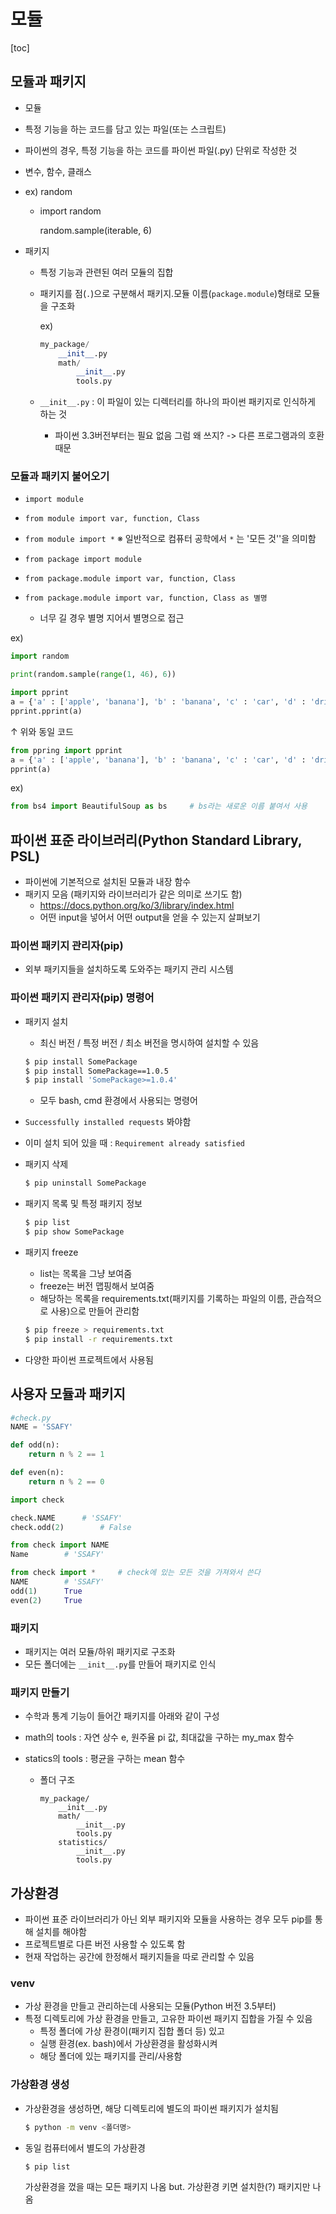 # 모듈

[toc]

## 모듈과 패키지

-  모듈
  
  - 특정 기능을 하는 코드를 담고 있는 파일(또는 스크립트)
  
  - 파이썬의 경우, 특정 기능을 하는 코드를 파이썬 파일(.py) 단위로 작성한 것
  
  - 변수, 함수, 클래스
  
  - ex) random
  
    - import random
  
      random.sample(iterable, 6)
  
- 패키지
  - 특정 기능과 관련된 여러 모듈의 집합

  - 패키지를 점(`.`)으로 구분해서 패키지.모듈 이름(`package.module`)형태로 모듈을 구조화

    ex)

    ```python
    my_package/
        __init__.py
        math/
            __init__.py
            tools.py
    ```

  - `__init__.py` : 이 파일이 있는 디렉터리를 하나의 파이썬 패키지로 인식하게 하는 것

    - 파이썬 3.3버전부터는 필요 없음
      그럼 왜 쓰지? -> 다른 프로그램과의 호환 때문



### 모듈과 패키지 불어오기

- `import module`
- `from module import var, function, Class`
- `from module import *`
  ※ 일반적으로 컴퓨터 공학에서  `*` 는 '모든 것''을 의미함



- `from package import module`
- `from package.module import var, function, Class`
- `from package.module import var, function, Class as 별명`
  - 너무 길 경우 별명 지어서 별명으로 접근


ex)

```python
import random

print(random.sample(range(1, 46), 6))
```

```python
import pprint
a = {'a' : ['apple', 'banana'], 'b' : 'banana', 'c' : 'car', 'd' : 'drive', 'e' : ['error', 'eat']}
pprint.pprint(a)
```

↑ 위와 동일 코드

```python
from ppring import pprint
a = {'a' : ['apple', 'banana'], 'b' : 'banana', 'c' : 'car', 'd' : 'drive', 'e' : ['error', 'eat']}
pprint(a)
```

ex)

```python
from bs4 import BeautifulSoup as bs		# bs라는 새로운 이름 붙여서 사용
```





## 파이썬 표준 라이브러리(Python Standard Library, PSL)

- 파이썬에 기본적으로 설치된 모듈과 내장 함수
- 패키지 모음 (패키지와 라이브러리가 같은 의미로 쓰기도 함)
  - https://docs.python.org/ko/3/library/index.html
  - 어떤 input을 넣어서 어떤 output을 얻을 수 있는지 살펴보기



### 파이썬 패키지 관리자(pip)

- 외부 패키지들을 설치하도록 도와주는 패키지 관리 시스템



### 파이썬 패키지 관리자(pip) 명령어

- 패키지 설치

  - 최신 버전 / 특정 버전 / 최소 버전을 명시하여 설치할 수 있음

  ```bash
  $ pip install SomePackage
  $ pip install SomePackage==1.0.5
  $ pip install 'SomePackage>=1.0.4'
  ```

  - 모두 bash, cmd 환경에서 사용되는 명령어

- `Successfully installed requests` 봐야함

- 이미 설치 되어 있을 때 :  `Requirement already satisfied`

- 패키지 삭제

  ```bash
  $ pip uninstall SomePackage
  ```

- 패키지 목록 및 특정 패키지 정보

  ```bash
  $ pip list
  $ pip show SomePackage
  ```

- 패키지 freeze

  - list는 목록을 그냥 보여줌
  - freeze는 버전 맵핑해서 보여줌
  - 해당하는 목록을 requirements.txt(패키지를 기록하는 파일의 이름, 관습적으로 사용)으로 만들어 관리함

  ```bash
  $ pip freeze > requirements.txt
  $ pip install -r requirements.txt
  ```

- 다양한 파이썬 프로젝트에서 사용됨



## 사용자 모듈과 패키지

```python
#check.py
NAME = 'SSAFY'

def odd(n):
    return n % 2 == 1

def even(n):
    return n % 2 == 0
```

```python
import check

check.NAME		# 'SSAFY'
check.odd(2)		# False
```

```python
from check import NAME
Name		# 'SSAFY'
```

```python
from check import *		# check에 있는 모든 것을 가져와서 쓴다
NAME		# 'SSAFY'
odd(1)		True
even(2)		True
```



### 패키지

- 패키지는 여러 모듈/하위 패키지로 구조화
- 모든 폴더에는 `__init__.py`를 만들어 패키지로 인식



### 패키지 만들기

- 수학과 통계 기능이 들어간 패키지를 아래와 같이 구성

- math의 tools : 자연 상수 e, 원주율 pi 값, 최대값을 구하는 my_max 함수

- statics의 tools : 평균을 구하는 mean 함수

  - 폴더 구조

    ```
    my_package/
    	__init__.py
    	math/
    		__init__.py
    		tools.py
    	statistics/
    		__init__.py
    		tools.py
    ```

    



## 가상환경

- 파이썬 표준 라이브러리가 아닌 외부 패키지와 모듈을 사용하는 경우 모두 pip를 통해 설치를 해야함
- 프로젝트별로 다른 버전 사용할 수 있도록 함
- 현재 작업하는 공간에 한정해서 패키지들을 따로 관리할 수 있음

### venv

- 가상 환경을 만들고 관리하는데 사용되는 모듈(Python 버전 3.5부터)
- 특정 디렉토리에 가상 환경을 만들고, 고유한 파이썬 패키지 집합을 가질 수 있음
  - 특정 폴더에 가상 환경이(패키지 집합 폴더 등) 있고
  - 실행 환경(ex. bash)에서 가상환경을 활성화시켜
  - 해당 폴더에 있는 패키지를 관리/사용함




### 가상환경 생성

- 가상환경을 생성하면, 해당 디렉토리에 별도의 파이썬 패키지가 설치됨

  ```bash
  $ python -m venv <폴더명>
  ```

- 동일 컴퓨터에서 별도의 가상환경

  ```bash
  $ pip list
  ```

  가상환경을 껐을 때는 모든 패키지 나옴
  but. 가상환경 키면 설치한(?) 패키지만 나옴

